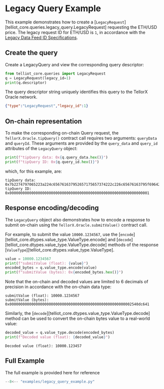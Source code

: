 # Legacy Query Example

This example demonstrates how to create a 
[`LegacyRequest`][telliot_core.queries.legacy_query.LegacyRequest]
requesting the ETH/USD price.  The legacy request ID for ETH/USD is `1`, 
in accordance with the 
[Legacy Data Feed ID Specifications](https://docs.tellor.io/tellor/integration/data-ids/current-data-feeds).

## Create the query

Create a LegacyQuery and view the corresponding query descriptor:

```python
from telliot_core.queries import LegacyRequest
q = LegacyRequest(legacy_id=1)
print(q.descriptor)
```

The query descriptor string uniquely identifies this query to the 
TellorX Oracle network.

```json
{"type":"LegacyRequest","legacy_id":1}
```

## On-chain representation

To make the corresponding on-chain Query request, 
the `TellorX.Oracle.tipQuery()` contract call
requires two arguments: `queryData` and `queryId`.  These arguments are provided by 
the `query_data` and `query_id` attributes of the `LegacyQuery` object:

```python
print(f"tipQuery data: 0x{q.query_data.hex()}")
print(f"tipQuery ID: 0x{q.query_id.hex()}")
```

which, for this example, are:

    tipQuery data: 0x7b2274797065223a224c656761637952657175657374222c226c65676163795f6964223a317d
    tipQuery ID: 0x0000000000000000000000000000000000000000000000000000000000000001

## Response encoding/decoding

The `LegacyQuery` object also demonstrates how to encode a response
to submit on-chain using the `TellorX.Oracle.submitValue()` contract call.

For example, to submit the value `10000.1234567`, use the 
[`encode`][telliot_core.dtypes.value_type.ValueType.encode] and 
[`decode`][telliot_core.dtypes.value_type.ValueType.decode] methods of the response
[`ValueType`][telliot_core.dtypes.value_type.ValueType].

```python
value = 10000.1234567
print(f"submitValue (float): {value}")
encoded_bytes = q.value_type.encode(value)
print(f"submitValue (bytes): 0x{encoded_bytes.hex()}")
```

Note that the on-chain and decoded values are limited to 
6 decimals of precision in accordance with the on-chain data type:

    submitValue (float): 10000.1234567
    submitValue (bytes): 0x00000000000000000000000000000000000000000000000000000002540dc641

Similarly, the 
[`decode`][telliot_core.dtypes.value_type.ValueType.decode] method can be used to convert
the on-chain bytes value to a real-world value:

```python
decoded_value = q.value_type.decode(encoded_bytes)
print(f"Decoded value (float): {decoded_value}")
```

    Decoded value (float): 10000.123457

## Full Example

The full example is provided here for reference

```python
--8<-- "examples/legacy_query_example.py"
```

